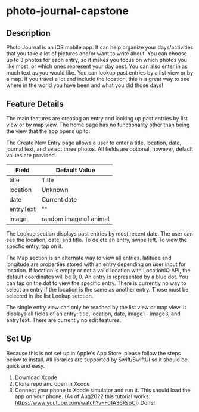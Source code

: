 # photo-journal-capstone

## Description
Photo Journal is an iOS mobile app. It can help organize your days/activities that you take a lot of pictures and/or want to write about. You can choose up to 3 photos for each entry, so it makes you focus on which photos you like most, or which ones represent your day best. You can also enter in as much text as you would like. You can lookup past entries by a list view or by a map. If you travel a lot and include the location, this is a great way to see where in the world you have been and what you did those days!

## Feature Details
The main features are creating an entry and looking up past entries by list view or by map view. The home page has no functionality other than being the view that the app opens up to. 

The Create New Entry page allows a user to enter a title, location, date, journal text, and select three photos. All fields are optional, however, default values are provided.

| Field | Default Value |
| ----------- | ----------- |
| title | Title |
| location | Unknown |
| date | Current date |
| entryText | ""|
| image | random image of animal | 

The Lookup section displays past entries by most recent date. The user can see the location, date, and title. To delete an entry, swipe left. To view the specfic entry, tap on it. 

The Map section is an alternate way to view all entries. latitude and longitude are properties stored with an entry depending on user input for location. If location is empty or not a valid location with LocationIQ API, the default coordinates will be 0, 0. An entry is represented by a blue dot. You can tap on the dot to view the specific entry. There is currently no way to select an entry if the location is the same as another entry. Those must be selected in the list Lookup setction.

The single entry view can only be reached by the list view or map view. It displays all fields of an entry: title, location, date, image1 - image3, and entryText. There are currently no edit features.

## Set Up
Because this is not set up in Apple's App Store, please follow the steps below to install. All libraries are supported by Swift/SwiftUI so it should be quick and easy.

1. Download Xcode
2. Clone repo and open in Xcode
3. Connect your phone to Xcode simulator and run it. This should load the app on your phone. (As of Aug2022 this tutorial works: https://www.youtube.com/watch?v=Fo1A36RsoCI)
Done!

